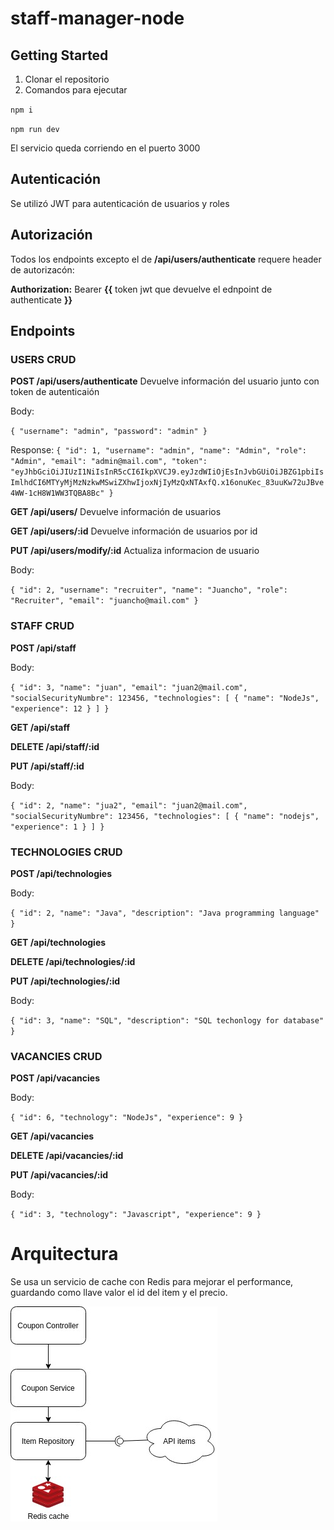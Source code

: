 # staff-manager-node

## Getting Started
1. Clonar el repositorio
2. Comandos para ejecutar 

  `npm i`
  
  `npm run dev`
  
 El servicio queda corriendo en el puerto 3000

## Autenticación
Se utilizó JWT para autenticación de usuarios y roles

## Autorización
Todos los endpoints excepto el de **/api/users/authenticate** requere header de autorizacón:

**Authorization:**  Bearer **{{** token jwt que devuelve el ednpoint de authenticate **}}**


## Endpoints
### USERS CRUD
**POST /api/users/authenticate**
Devuelve información del usuario junto con token de autenticaión

Body:

`{
    "username": "admin",
    "password": "admin"
}`

Response:
`{
    "id": 1,
    "username": "admin",
    "name": "Admin",
    "role": "Admin",
    "email": "admin@mail.com",
    "token": "eyJhbGciOiJIUzI1NiIsInR5cCI6IkpXVCJ9.eyJzdWIiOjEsInJvbGUiOiJBZG1pbiIsImlhdCI6MTYyMjMzNzkwMSwiZXhwIjoxNjIyMzQxNTAxfQ.x16onuKec_83uuKw72uJBve4WW-1cH8W1WW3TQBA8Bc"
}
`

**GET /api/users/**
Devuelve información de usuarios

**GET /api/users/:id**
Devuelve información de usuarios por id

**PUT /api/users/modify/:id**
Actualiza informacion de usuario

Body:

`{
    "id": 2,
    "username": "recruiter",
    "name": "Juancho",
    "role": "Recruiter",
    "email": "juancho@mail.com"
}`

### STAFF CRUD

**POST /api/staff**

Body:

`{
    "id": 3,
    "name": "juan",
    "email": "juan2@mail.com",
    "socialSecurityNumbre": 123456,
    "technologies": [
        {
            "name": "NodeJs",
            "experience": 12
        }
    ]
}`

**GET /api/staff**

**DELETE /api/staff/:id**

**PUT /api/staff/:id**

Body:

`{
    "id": 2,
    "name": "jua2",
    "email": "juan2@mail.com",
    "socialSecurityNumbre": 123456,
    "technologies": [
        {
            "name": "nodejs",
            "experience": 1
        }
    ]
}`

### TECHNOLOGIES CRUD

**POST /api/technologies**

Body:

`{
    "id": 2,
    "name": "Java",
    "description": "Java programming language"
}`

**GET /api/technologies**

**DELETE /api/technologies/:id**

**PUT /api/technologies/:id**

Body:

`{
    "id": 3,
    "name": "SQL",
    "description": "SQL techonlogy for database"
}`

### VACANCIES CRUD

**POST /api/vacancies**

Body:

`{
    "id": 6,
    "technology": "NodeJs",
    "experience": 9
}`

**GET /api/vacancies**

**DELETE /api/vacancies/:id**

**PUT /api/vacancies/:id**

Body:

`{
    "id": 3,
    "technology": "Javascript",
    "experience": 9
}`


# Arquitectura

Se usa un servicio de cache con Redis para mejorar el performance, guardando como llave valor el id del item y el precio.

![alt text](https://github.com/JuanNicolasGomez/coupons-challenge/blob/master/architecture_diagram.jpg)



